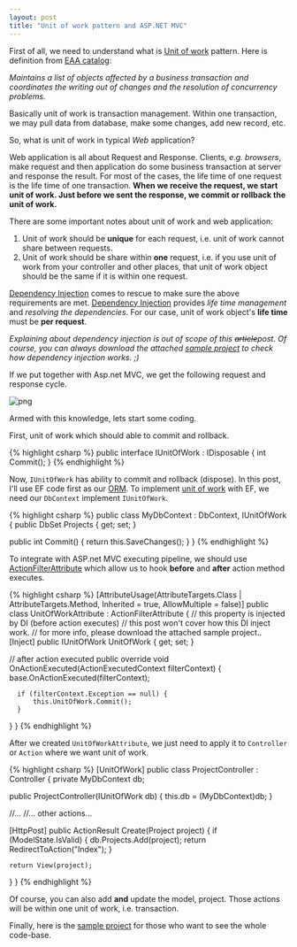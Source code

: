 ```yaml
---
layout: post
title: "Unit of work pattern and ASP.NET MVC"
---
```


First of all, we need to understand what is [Unit of work][uow] pattern. Here is definition from [EAA catalog][uow]:

_Maintains a list of objects affected by a business transaction and coordinates the writing out of changes and the resolution of concurrency problems._

Basically unit of work is transaction management. Within one transaction, we may pull data from database, make some changes, add new record, etc.

So, what is unit of work in typical _Web_ application?

Web application is all about Request and Response. Clients, _e.g. browsers_, make request and then application do some business transaction at server and response the result. For most of the cases, the life time of one request is the life time of one transaction. **When we receive the request, we start unit of work. Just before we sent the response, we commit or rollback the unit of work.**

There are some important notes about unit of work and web application:

1. Unit of work should be **unique** for each request, i.e. unit of work cannot share between requests.
2. Unit of work should be share within **one** request, i.e. if you use unit of work from your controller and other places, that unit of work object should be the same if it is within one request.

[Dependency Injection][di] comes to rescue to make sure the above requirements are met. [Dependency Injection][di] provides _life time management_ and _resolving the dependencies_. For our case, unit of work object's **life time** must be **per request**.

_Explaining about dependency injection is out of scope of this <s>article</s>post. Of course, you can always download the attached [sample project][zip] to check how dependency injection works. ;)_

If we put together with Asp.net MVC, we get the following request and response cycle.

![png](http://i.imgur.com/GkLJM.png)

Armed with this knowledge, lets start some coding.

First, unit of work which should able to commit and rollback.

{% highlight csharp %}
public interface IUnitOfWork : IDisposable {
  int Commit();
}
{% endhighlight %}

Now, <code class="inline">IUnitOfWork</code> has ability to commit and rollback (dispose). In this post, I'll use EF code first as our [ORM][]. To implement [unit of work][uow] with EF, we need our <code class="inline">DbContext</code> implement <code class="inline">IUnitOfWork</code>.

{% highlight csharp %}
public class MyDbContext : DbContext, IUnitOfWork {
  public DbSet<Project> Projects { get; set; }

  public int Commit() {
    return this.SaveChanges();
  }
}
{% endhighlight %}

To integrate with ASP.net MVC executing pipeline, we should use [ActionFilterAttribute][actionfilter] which allow us to hook **before** and **after** action method executes.

{% highlight csharp %}
[AttributeUsage(AttributeTargets.Class | AttributeTargets.Method, Inherited = true, AllowMultiple = false)]
public class UnitOfWorkAttribute : ActionFilterAttribute {
  // this property is injected by DI (before action executes)
  // this post won't cover how this DI inject work.
  // for more info, please download the attached sample project..
  [Inject]
  public IUnitOfWork UnitOfWork { get; set; }

  // after action executed
  public override void OnActionExecuted(ActionExecutedContext filterContext) {
      base.OnActionExecuted(filterContext);

      if (filterContext.Exception == null) {
          this.UnitOfWork.Commit();
      }
  }
}
{% endhighlight %}

After we created <code class="inline">UnitOfWorkAttribute</code>, we just need to apply it to <code class="inline">Controller</code> or <code class="inline">Action</code> where we want unit of work.

{% highlight csharp %}
[UnitOfWork]
public class ProjectController : Controller {
  private MyDbContext db;

  public ProjectController(IUnitOfWork db) {
    this.db = (MyDbContext)db;
  }

  //...
  //... other actions...

  [HttpPost]
  public ActionResult Create(Project project) {
    if (ModelState.IsValid) {
        db.Projects.Add(project);
        return RedirectToAction("Index");
    }

    return View(project);
  }
}
{% endhighlight %}

Of course, you can also add **and** update the model, project. Those actions will be within one unit of work, i.e. transaction.

Finally, here is the [sample project][zip] for those who want to see the whole code-base.

[di]:http://martinfowler.com/articles/injection.html
[uow]:http://martinfowler.com/eaaCatalog/unitOfWork.html
[orm]:http://en.wikipedia.org/wiki/Object-relational_mapping
[zip]:https://github.com/downloads/jittuu/jittuu.github.com/UnitOfWorkPattern.zip
[actionfilter]:http://msdn.microsoft.com/en-us/library/system.web.mvc.actionfilterattribute.aspx
